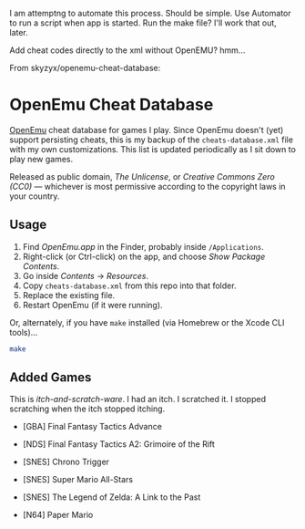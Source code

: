 I am attemptng to automate this process. Should be simple. Use Automator to run a script when app is started. Run the make file? I'll work that out, later.

Add cheat codes directly to the xml without OpenEMU? hmm...

From skyzyx/openemu-cheat-database:

# OpenEmu Cheat Database

[OpenEmu] cheat database for games I play. Since OpenEmu doesn't (yet) support persisting cheats, this is my backup of the `cheats-database.xml` file with my own customizations. This list is updated periodically as I sit down to play new games.

Released as public domain, _The Unlicense_, or _Creative Commons Zero (CC0)_ — whichever is most permissive according to the copyright laws in your country.

## Usage

1. Find _OpenEmu.app_ in the Finder, probably inside `/Applications`.
1. Right-click (or Ctrl-click) on the app, and choose _Show Package Contents_.
1. Go inside _Contents_ → _Resources_.
1. Copy `cheats-database.xml` from this repo into that folder.
1. Replace the existing file.
1. Restart OpenEmu (if it were running).

Or, alternately, if you have `make` installed (via Homebrew or the Xcode CLI tools)…

```bash
make
```

## Added Games

This is _itch-and-scratch-ware_. I had an itch. I scratched it. I stopped scratching when the itch stopped itching.

* [GBA] Final Fantasy Tactics Advance
* [NDS] Final Fantasy Tactics A2: Grimoire of the Rift
* [SNES] Chrono Trigger
* [SNES] Super Mario All-Stars
* [SNES] The Legend of Zelda: A Link to the Past
* [N64] Paper Mario

  [OpenEmu]: https://openemu.org
